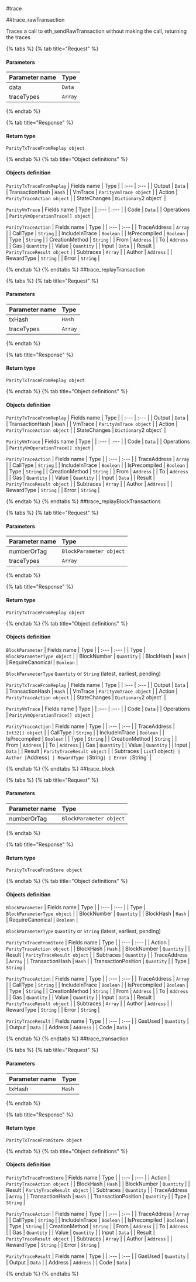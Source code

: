 #trace

##trace\_rawTransaction

Traces a call to eth_sendRawTransaction without making the call, returning the traces 

{% tabs %}
{% tab title="Request" %}
#### **Parameters**

| Parameter name | Type |
| :--- | :--- |
| data | `Data` |
| traceTypes | `Array` |
{% endtab %}

{% tab title="Response" %}

#### Return type
`ParityTxTraceFromReplay object`

{% endtab %}
{% tab title="Object definitions" %}
#### Objects definition

`ParityTxTraceFromReplay`
| Fields name | Type |
| :--- | :--- |
| Output | `Data` |
| TransactionHash | `Hash` |
| VmTrace | `ParityVmTrace object` |
| Action | `ParityTraceAction object` |
| StateChanges | `Dictionary`2 object` |

`ParityVmTrace`
| Fields name | Type |
| :--- | :--- |
| Code | `Data` |
| Operations | `ParityVmOperationTrace[] object` |

`ParityTraceAction`
| Fields name | Type |
| :--- | :--- |
| TraceAddress | `Array` |
| CallType | `String` |
| IncludeInTrace | `Boolean` |
| IsPrecompiled | `Boolean` |
| Type | `String` |
| CreationMethod | `String` |
| From | `Address` |
| To | `Address` |
| Gas | `Quantity` |
| Value | `Quantity` |
| Input | `Data` |
| Result | `ParityTraceResult object` |
| Subtraces | `Array` |
| Author | `Address` |
| RewardType | `String` |
| Error | `String` |

{% endtab %}
{% endtabs %}
##trace\_replayTransaction

{% tabs %}
{% tab title="Request" %}
#### **Parameters**

| Parameter name | Type |
| :--- | :--- |
| txHash | `Hash` |
| traceTypes | `Array` |
{% endtab %}

{% tab title="Response" %}

#### Return type
`ParityTxTraceFromReplay object`

{% endtab %}
{% tab title="Object definitions" %}
#### Objects definition

`ParityTxTraceFromReplay`
| Fields name | Type |
| :--- | :--- |
| Output | `Data` |
| TransactionHash | `Hash` |
| VmTrace | `ParityVmTrace object` |
| Action | `ParityTraceAction object` |
| StateChanges | `Dictionary`2 object` |

`ParityVmTrace`
| Fields name | Type |
| :--- | :--- |
| Code | `Data` |
| Operations | `ParityVmOperationTrace[] object` |

`ParityTraceAction`
| Fields name | Type |
| :--- | :--- |
| TraceAddress | `Array` |
| CallType | `String` |
| IncludeInTrace | `Boolean` |
| IsPrecompiled | `Boolean` |
| Type | `String` |
| CreationMethod | `String` |
| From | `Address` |
| To | `Address` |
| Gas | `Quantity` |
| Value | `Quantity` |
| Input | `Data` |
| Result | `ParityTraceResult object` |
| Subtraces | `Array` |
| Author | `Address` |
| RewardType | `String` |
| Error | `String` |

{% endtab %}
{% endtabs %}
##trace\_replayBlockTransactions

{% tabs %}
{% tab title="Request" %}
#### **Parameters**

| Parameter name | Type |
| :--- | :--- |
| numberOrTag | `BlockParameter object` |
| traceTypes | `Array` |
{% endtab %}

{% tab title="Response" %}

#### Return type
`ParityTxTraceFromReplay object`

{% endtab %}
{% tab title="Object definitions" %}
#### Objects definition

`BlockParameter`
| Fields name | Type |
| :--- | :--- |
| Type | `BlockParameterType object` |
| BlockNumber | `Quantity` |
| BlockHash | `Hash` |
| RequireCanonical | `Boolean` |

`BlockParameterType`
`Quantity` or `String` (latest, earliest, pending)

`ParityTxTraceFromReplay`
| Fields name | Type |
| :--- | :--- |
| Output | `Data` |
| TransactionHash | `Hash` |
| VmTrace | `ParityVmTrace object` |
| Action | `ParityTraceAction object` |
| StateChanges | `Dictionary`2 object` |

`ParityVmTrace`
| Fields name | Type |
| :--- | :--- |
| Code | `Data` |
| Operations | `ParityVmOperationTrace[] object` |

`ParityTraceAction`
| Fields name | Type |
| :--- | :--- |
| TraceAddress | `Int32[] object` |
| CallType | `String` |
| IncludeInTrace | `Boolean` |
| IsPrecompiled | `Boolean` |
| Type | `String` |
| CreationMethod | `String` |
| From | `Address` |
| To | `Address` |
| Gas | `Quantity` |
| Value | `Quantity` |
| Input | `Data` |
| Result | `ParityTraceResult object` |
| Subtraces | `List`1 object` |
| Author | `Address` |
| RewardType | `String` |
| Error | `String` |

{% endtab %}
{% endtabs %}
##trace\_block

{% tabs %}
{% tab title="Request" %}
#### **Parameters**

| Parameter name | Type |
| :--- | :--- |
| numberOrTag | `BlockParameter object` |
{% endtab %}

{% tab title="Response" %}

#### Return type
`ParityTxTraceFromStore object`

{% endtab %}
{% tab title="Object definitions" %}
#### Objects definition

`BlockParameter`
| Fields name | Type |
| :--- | :--- |
| Type | `BlockParameterType object` |
| BlockNumber | `Quantity` |
| BlockHash | `Hash` |
| RequireCanonical | `Boolean` |

`BlockParameterType`
`Quantity` or `String` (latest, earliest, pending)

`ParityTxTraceFromStore`
| Fields name | Type |
| :--- | :--- |
| Action | `ParityTraceAction object` |
| BlockHash | `Hash` |
| BlockNumber | `Quantity` |
| Result | `ParityTraceResult object` |
| Subtraces | `Quantity` |
| TraceAddress | `Array` |
| TransactionHash | `Hash` |
| TransactionPosition | `Quantity` |
| Type | `String` |

`ParityTraceAction`
| Fields name | Type |
| :--- | :--- |
| TraceAddress | `Array` |
| CallType | `String` |
| IncludeInTrace | `Boolean` |
| IsPrecompiled | `Boolean` |
| Type | `String` |
| CreationMethod | `String` |
| From | `Address` |
| To | `Address` |
| Gas | `Quantity` |
| Value | `Quantity` |
| Input | `Data` |
| Result | `ParityTraceResult object` |
| Subtraces | `Array` |
| Author | `Address` |
| RewardType | `String` |
| Error | `String` |

`ParityTraceResult`
| Fields name | Type |
| :--- | :--- |
| GasUsed | `Quantity` |
| Output | `Data` |
| Address | `Address` |
| Code | `Data` |

{% endtab %}
{% endtabs %}
##trace\_transaction

{% tabs %}
{% tab title="Request" %}
#### **Parameters**

| Parameter name | Type |
| :--- | :--- |
| txHash | `Hash` |
{% endtab %}

{% tab title="Response" %}

#### Return type
`ParityTxTraceFromStore object`

{% endtab %}
{% tab title="Object definitions" %}
#### Objects definition

`ParityTxTraceFromStore`
| Fields name | Type |
| :--- | :--- |
| Action | `ParityTraceAction object` |
| BlockHash | `Hash` |
| BlockNumber | `Quantity` |
| Result | `ParityTraceResult object` |
| Subtraces | `Quantity` |
| TraceAddress | `Array` |
| TransactionHash | `Hash` |
| TransactionPosition | `Quantity` |
| Type | `String` |

`ParityTraceAction`
| Fields name | Type |
| :--- | :--- |
| TraceAddress | `Array` |
| CallType | `String` |
| IncludeInTrace | `Boolean` |
| IsPrecompiled | `Boolean` |
| Type | `String` |
| CreationMethod | `String` |
| From | `Address` |
| To | `Address` |
| Gas | `Quantity` |
| Value | `Quantity` |
| Input | `Data` |
| Result | `ParityTraceResult object` |
| Subtraces | `Array` |
| Author | `Address` |
| RewardType | `String` |
| Error | `String` |

`ParityTraceResult`
| Fields name | Type |
| :--- | :--- |
| GasUsed | `Quantity` |
| Output | `Data` |
| Address | `Address` |
| Code | `Data` |

{% endtab %}
{% endtabs %}

